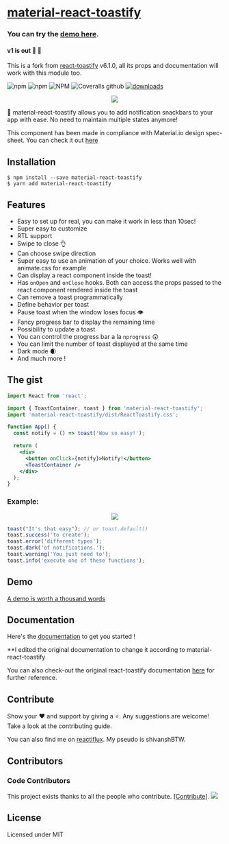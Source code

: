 # [material-react-toastify](https://www.npmjs.com/package/material-react-toastify)

### You can try the [demo here](https://material-react-toastify.surge.sh).

<h4>v1 is out 🎉 🎉</h5>

This is a fork from [react-toastify](https://www.npmjs.com/package/react-toastify) v6.1.0, all its props and documentation will work with this module too.

<!--![Financial Contributors on Open Collective](https://opencollective.com/react-toastify/all/badge.svg?label=financial+contributors)](https://opencollective.com/react-toastify)-->
<!--![material-react-toastify CI](https://github.com/fkhadra/react-toastify/workflows/React-toastify%20CI/badge.svg)--->

![npm](https://img.shields.io/npm/dm/material-react-toastify.svg?label=%E2%8F%ACdownloads&style=for-the-badge)
![npm](https://img.shields.io/npm/v/material-react-toastify.svg?style=for-the-badge)
![NPM](https://img.shields.io/npm/l/react-toastify.svg?label=%F0%9F%93%9Clicense&style=for-the-badge)
![Coveralls github](https://img.shields.io/coveralls/github/fkhadra/react-toastify?label=%E2%9B%B1coverage&style=for-the-badge)
[![downloads](https://img.shields.io/npm/dt/material-react-toastify.svg?style=for-the-badge)](https://www.npmjs.com/package/material-react-toastify)

<!--![React toastify](https://user-images.githubusercontent.com/5574267/35336500-e58f35b6-0118-11e8-800b-2da6594fc700.gif "React toastify")--->

<div style="text-align:center; margin-bottom:10px; max-height:100px">
  <img 
    src="https://user-images.githubusercontent.com/35040146/100596753-851b5e00-3322-11eb-9073-1a50e5adcb53.png"
  />
</div>

🎉 material-react-toastify allows you to add notification snackbars to your app with ease. No need to maintain multiple states anymore!

This component has been made in compliance with Material.io design spec-sheet. You can check it out [here](https://material.io/components/snackbars/)

## Installation

```
$ npm install --save material-react-toastify
$ yarn add material-react-toastify
```

## Features

- Easy to set up for real, you can make it work in less than 10sec!
- Super easy to customize
- RTL support
- Swipe to close 👌
- Can choose swipe direction
- Super easy to use an animation of your choice. Works well with animate.css for example
- Can display a react component inside the toast!
- Has `onOpen` and `onClose` hooks. Both can access the props passed to the react component rendered inside the toast
- Can remove a toast programmatically
- Define behavior per toast
- Pause toast when the window loses focus 👁
- Fancy progress bar to display the remaining time
- Possibility to update a toast
- You can control the progress bar a la `nprogress` 😲
- You can limit the number of toast displayed at the same time
- Dark mode 🌒
- And much more !

## The gist

```jsx
import React from 'react';

import { ToastContainer, toast } from 'material-react-toastify';
import 'material-react-toastify/dist/ReactToastify.css';

function App() {
  const notify = () => toast('Wow so easy!');

  return (
    <div>
      <button onClick={notify}>Notify!</button>
      <ToastContainer />
    </div>
  );
}
```

### Example:

<div style="text-align:center; margin-bottom:10px; max-height:100px">
  <img 
    src="https://user-images.githubusercontent.com/35040146/100720655-54036200-33e4-11eb-9b08-357077675ff2.png"
  />
</div>

```js
toast("It's that easy"); // or toast.default()
toast.success('to create');
toast.error('different types');
toast.dark('of notifications.');
toast.warning('You just need to');
toast.info('execute one of these functions');
```

## Demo

[A demo is worth a thousand words](https://material-react-toastify.surge.sh)

## Documentation

Here's the [documentation](https://material-react-toastify.netlify.app/introduction) to get you started !

\*\*I edited the original documentation to change it according to material-react-toastify

You can also check-out the original react-toastify documentation [here](https://fkhadra.github.io/react-toastify/introduction) for further reference.

## Contribute

Show your ❤️ and support by giving a ⭐. Any suggestions are welcome! Take a look at the contributing guide.

You can also find me on [reactiflux](https://www.reactiflux.com/). My pseudo is shivanshBTW.

## Contributors

### Code Contributors

This project exists thanks to all the people who contribute. [[Contribute](CONTRIBUTING.md)].
<a href="https://github.com/shivanshBTW/material-react-toastify/graphs/contributors">
    <img src="https://opencollective.com/react-toastify/contributors.svg?width=890&button=false" />
</a>

<!--### Financial Contributors

Become a financial contributor and help us sustain our community. [[Contribute](https://opencollective.com/react-toastify/contribute)]

#### Individuals

<a href="https://opencollective.com/react-toastify"><img src="https://opencollective.com/react-toastify/individuals.svg?width=890"></a>

#### Organizations

Support this project with your organization. Your logo will show up here with a link to your website. [[Contribute](https://opencollective.com/react-toastify/contribute)]

<a href="https://opencollective.com/react-toastify/organization/0/website"><img src="https://opencollective.com/react-toastify/organization/0/avatar.svg"></a>
<a href="https://opencollective.com/react-toastify/organization/1/website"><img src="https://opencollective.com/react-toastify/organization/1/avatar.svg"></a>
<a href="https://opencollective.com/react-toastify/organization/2/website"><img src="https://opencollective.com/react-toastify/organization/2/avatar.svg"></a>
<a href="https://opencollective.com/react-toastify/organization/3/website"><img src="https://opencollective.com/react-toastify/organization/3/avatar.svg"></a>
<a href="https://opencollective.com/react-toastify/organization/4/website"><img src="https://opencollective.com/react-toastify/organization/4/avatar.svg"></a>
<a href="https://opencollective.com/react-toastify/organization/5/website"><img src="https://opencollective.com/react-toastify/organization/5/avatar.svg"></a>
<a href="https://opencollective.com/react-toastify/organization/6/website"><img src="https://opencollective.com/react-toastify/organization/6/avatar.svg"></a>
<a href="https://opencollective.com/react-toastify/organization/7/website"><img src="https://opencollective.com/react-toastify/organization/7/avatar.svg"></a>
<a href="https://opencollective.com/react-toastify/organization/8/website"><img src="https://opencollective.com/react-toastify/organization/8/avatar.svg"></a>
<a href="https://opencollective.com/react-toastify/organization/9/website"><img src="https://opencollective.com/react-toastify/organization/9/avatar.svg"></a>

## Release Notes

You can find the release note for the latest release [here](https://github.com/shivanshBTW/material-react-toastify/releases/latest)

You can browse them all [here](https://github.com/shivanshBTW/material-react-toastify/releases)
-->

## License

Licensed under MIT
